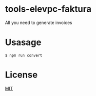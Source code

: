 # tools-elevpc-faktura

All you need to generate invoices

# Usasage

```
$ npm run convert
```

# License

[MIT](LICENSE)